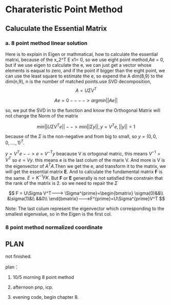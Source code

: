 # Charateristic Point Method

## Caluculate the Essential Matrix

### a. 8 point method linear solution

Here is to explain in Eigen or mathmatical, how to calculate the essential matrxi, because of the x_2^T E x1= 0, so we use eight point method,Ae = 0, but if we use eigen to calculate the e, we can just get a vector whose elements is eaqual to zero, and if the point if bigger than the eight point, we can use the least square to estimate the e, so expend the A dim(8,9) to the dim(n,9), n is the number of matched points.use SVD decomposition,
$$
  A=U\Sigma V^T
$$

$$
Ae = 0 ----> argmin ||Ae||
$$

so, we put the SVD in to the function and know the Orthogonal Matrix will not change the Norm of the matrix

$$
min||U\Sigma V^Te|| --> min||\Sigma y||,y=V^Te,||y||=1
$$

because of the $\Sigma$ is the non-negative and from big to small, so $y=(0,0,0,....,1)^T$.

$y=V^Te-->e=V^{-T}y$ beacause V is ortogonal matric, this means $V^{-1}=V^T$ so $e=Vy$. this means e is the last colum of the marix V. And more is V is the eigenvector of $A^TA$.Then we get the e, and transform it to the matrix, we will get the essential matrix **E**. And to calculate the fundamental matrix **F** is the same. $E = K^{-1}FK$. But **F** or **E** generally is not satisfied the constrain that the rank of the matrix is 2. so we need to repair the $\Sigma$

$$
F = U\Sigma V^T---> \Sigma^{prime}=\begin{bmatrix}
\sigma(0)&&\\
&\sigma(1)&\\
&&0\\
\end{bmatrix}--->F^{prime}=U\Sigma^{prime}V^T
$$

Note: The last colum represent the eigenvector which corresponding to the smallest eigenvalue, so in the Eigen is the first col.

### 8 point method normalized coordinate

## PLAN

not finished.

plan：

1. 10/5 morning 8 point method

2. afternoon pnp, icp.

3. evening code, begin chapter 8.
